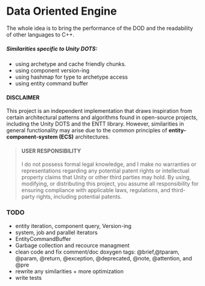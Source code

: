 # Data Oriented Engine

The whole idea is to bring the performance of the DOD and the readability of other languages to C++.  
##### Similarities specific to Unity DOTS:
+ using archetype and cache friendly chunks.
+ using component version-ing
+ using hashmap for type to archetype access
+ using entity command buffer

#### DISCLAIMER
This project is an independent implementation that draws inspiration from certain architectural patterns and algorithms found in open-source projects, including the Unity DOTS and the ENTT library.
However, similarities in general functionality may arise due to the common principles of **entity-component-system (ECS)** architectures.
> #### USER RESPONSIBILITY
> I do not possess formal legal knowledge, and I make no warranties or representations regarding any potential patent rights or intellectual property claims that Unity or other third parties may hold. By using, modifying, or distributing this project, you assume all responsibility for ensuring compliance with applicable laws, regulations, and third-party rights, including potential patents.

### TODO
- entity iteration, component query, Version-ing
- system, job and parallel iterators
- EntityCommandBuffer
- Garbage collection and recource managment
- clean code and fix comment/doc doxygen tags: @brief,@tparam, @param, @return, @exception, @deprecated, @note, @attention, and @pre
- rewrite any similarities + more optimization
- write tests